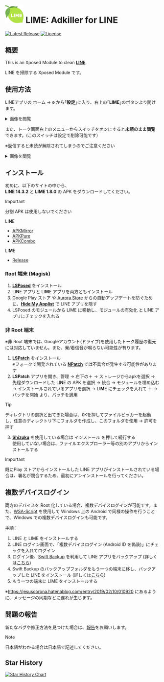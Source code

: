 # <img src="app/src/main/ic_launcher-playstore.png" width="60px"> LIME: Adkiller for LINE

[![Latest Release](https://img.shields.io/github/v/release/Chipppppppppp/LIME?label=latest)](https://github.com/Chipppppppppp/LIME/releases/latest)
[![License](https://img.shields.io/badge/License-MIT-yellow.svg)](LICENSE)

## 概要

This is an Xposed Module to clean [**LINE**](https://line.me).

LINE を掃除する Xposed Module です。

## 使用方法
LINEアプリの <kbd>ホーム</kbd> → <kbd>⚙</kbd> から｢**設定**｣に入り、右上の｢**LIME**｣のボタンより開けます。

<details><summary>画像を閲覧</summary>

<a href="#"><img src="https://github.com/Chipppppppppp/LIME/assets/78024852/2f344ce7-1329-4564-b500-1dd79e586ea9" width="400px" alt="Sample screenshot"></a>

</details>

また、トーク画面右上のメニューからスイッチをオンにすると**未読のまま閲覧**できます。(このスイッチは設定で削除可能です）

※返信すると未読が解除されてしまうのでご注意ください

<details><summary>画像を閲覧</summary>

<a href="#"><img src="https://github.com/Chipppppppppp/LIME/assets/78024852/bd391a83-b041-4282-9eec-fe71b3b19aa0" width="400px" alt="Sample screenshot"></a>

</details>

## インストール

初めに、以下のサイトの中から、  
**LINE 14.3.2** と **LIME 1.8.0** の APK をダウンロードしてください｡

> [!IMPORTANT]
> 分割 APK は使用しないでください

LI**N**E
- [APKMirror](https://www.apkmirror.com/uploads/?appcategory=line)
- [APKPure](https://apkpure.net/jp/line-calls-messages/jp.naver.line.android/versions)
- [APKCombo](https://apkcombo.com/ja/line/jp.naver.line.android/old-versions/)

LI**M**E
- [Release](https://github.com/Chipppppppppp/LIME/releases/latest)

### Root 端末 (Magisk)

1. [**LSPosed**](https://github.com/LSPosed/LSPosed) をインストール
2. LI**N**E アプリと LI**M**E アプリを両方ともインストール
3. Google Play ストア や [Aurora Store](https://auroraoss.com) からの自動アップデートを防ぐために、[**Hide My Applist**](https://github.com/Dr-TSNG/Hide-My-Applist) で LINE アプリを隠す
4. LSPosed のモジュールから LIME に移動し、<kbd>モジュールの有効化</kbd> と LINE アプリにチェックを入れる

### 非 Root 端末

※非 Root 端末では､ Googleアカウント(ドライブ)を使用したトーク履歴の復元には対応していません。また、発/着信音が鳴らない可能性が有ります。

1. [**LSPatch**](https://github.com/LSPosed/LSPatch) をインストール  
  ※フォークで開発されている [**NPatch**](https://github.com/HSSkyBoy/NPatch) では不具合が発生する可能性があります
2. **LSPatch** アプリを開き、<kbd>管理</kbd> → 右下の<kbd>＋</kbd> → <kbd>ストレージからapkを選択</kbd> →  先程ダウンロードした LI**N**E の APK を選択 → <kbd>統合</kbd> → <kbd>モジュールを埋め込む</kbd> → <kbd>インストールされているアプリを選択</kbd> → LI**M**E にチェックを入れて <kbd>＋</kbd> → <kbd>パッチを開始</kbd> より、パッチを適用

> [!TIP]
> <kbd>ディレクトリの選択</kbd>と出てきた場合は、<kbd>OK</kbd>を押してファイルピッカーを起動し、任意のディレクトリ下にフォルダを作成し、<kbd>このフォルダを使用</kbd> → <kbd>許可</kbd>を押す

3. [**Shizuku**](https://github.com/RikkaApps/Shizuku) を使用している場合は <kbd>インストール</kbd> を押して続行する  
  使用していない場合は、ファイルエクスプローラー等の別のアプリからインストールする

> [!IMPORTANT]
> 既にPlay ストアからインストールした LINE アプリがインストールされている場合は、署名が競合するため、最初にアンインストールを行ってください。

## 複数デバイスログイン

両方のデバイスを Root 化している場合、複数デバイスログインが可能です。また、[WSA-Script](https://github.com/YT-Advanced/WSA-Script) を使用して Windows 上の Android で同様の操作を行うことで、Windows での複数デバイスログインも可能です。

手順：

1. LINE と LIME をインストールする
1. LINE ログイン画面で、「複数デバイスログイン (Android ID を偽装)」にチェックを入れてログイン
2. ログイン後、[Swift Backup](https://play.google.com/store/apps/details?id=org.swiftapps.swiftbackup) を利用して LINE アプリをバックアップ (詳しくは[こちら](https://blog.hogehoge.com/2022/01/android-swift-backup.html))
3. Swift Backup のバックアップフォルダをもう一つの端末に移し、バックアップした LINE をインストール (詳しくは[こちら](https://blog.hogehoge.com/2022/05/SwiftBackup2.html))
4. もう一つの端末に LIME をインストールする

※<https://jesuscorona.hatenablog.com/entry/2019/02/10/010920> にあるように、メッセージの同期などに遅れが生じます。

## 問題の報告

新たなバグや修正方法を見つけた場合は、[報告](https://github.com/Chipppppppppp/LIME/issues/new/choose)をお願いします。

> [!NOTE]
> 日本語がわかる場合は日本語で記述してください。

## Star History

[![Star History Chart](https://api.star-history.com/svg?repos=Chipppppppppp/LIME&type=Date)](https://star-history.com/#Chipppppppppp/LIME&Date)

